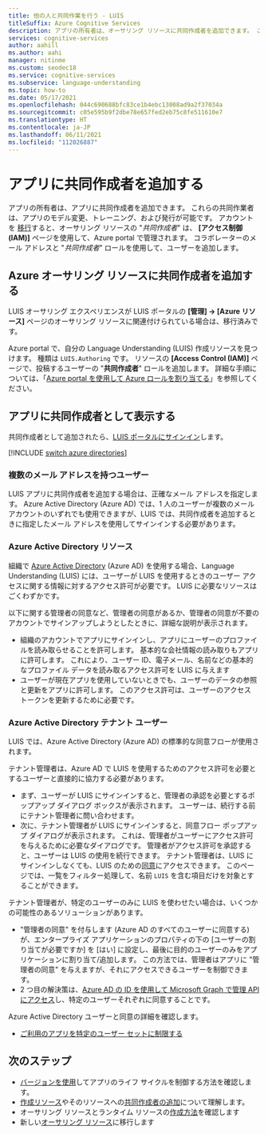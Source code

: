 ```yaml
---
title: 他の人と共同作業を行う - LUIS
titleSuffix: Azure Cognitive Services
description: アプリの所有者は、オーサリング リソースに共同作成者を追加できます。 これらの共同作業者は、アプリのモデル変更、トレーニング、および発行が可能です。
services: cognitive-services
author: aahill
ms.author: aahi
manager: nitinme
ms.custom: seodec18
ms.service: cognitive-services
ms.subservice: language-understanding
ms.topic: how-to
ms.date: 05/17/2021
ms.openlocfilehash: 044c690688bfc83ce1b4ebc13008ad9a2f37034a
ms.sourcegitcommit: c05e595b9f2dbe78e657fed2eb75c8fe511610e7
ms.translationtype: HT
ms.contentlocale: ja-JP
ms.lasthandoff: 06/11/2021
ms.locfileid: "112026887"
---
```

# <a name="add-contributors-to-your-app"></a>アプリに共同作成者を追加する

アプリの所有者は、アプリに共同作成者を追加できます。 これらの共同作業者は、アプリのモデル変更、トレーニング、および発行が可能です。 アカウントを [移行](luis-migration-authoring.md)すると、オーサリング リソースの "_共同作成者_" は、 **[アクセス制御 (IAM)]** ページを使用して、Azure portal で管理されます。 コラボレーターのメール アドレスと "_共同作成者_" ロールを使用して、ユーザーを追加します。

## <a name="add-contributor-to-azure-authoring-resource"></a>Azure オーサリング リソースに共同作成者を追加する

LUIS オーサリング エクスペリエンスが LUIS ポータルの **[管理] -> [Azure リソース]** ページのオーサリング リソースに関連付けられている場合は、移行済みです。

Azure portal で、自分の Language Understanding (LUIS) 作成リソースを見つけます。 種類は `LUIS.Authoring` です。 リソースの **[Access Control (IAM)]** ページで、投稿するユーザーの "**共同作成者**" ロールを追加します。 詳細な手順については、「[Azure portal を使用して Azure ロールを割り当てる](/azure/role-based-access-control/role-assignments-portal)」を参照してください。

## <a name="view-the-app-as-a-contributor"></a>アプリに共同作成者として表示する

共同作成者として追加されたら、[LUIS ポータルにサインイン](sign-in-luis-portal.md)します。

[!INCLUDE [switch azure directories](includes/switch-azure-directories.md)]

### <a name="users-with-multiple-emails"></a>複数のメール アドレスを持つユーザー

LUIS アプリに共同作成者を追加する場合は、正確なメール アドレスを指定します。 Azure Active Directory (Azure AD) では、1 人のユーザーが複数のメール アカウントのいずれでも使用できますが、LUIS では、共同作成者を追加するときに指定したメール アドレスを使用してサインインする必要があります。

<a name="owner-and-collaborators"></a>

### <a name="azure-active-directory-resources"></a>Azure Active Directory リソース

組織で [Azure Active Directory](../../active-directory/index.yml) (Azure AD) を使用する場合、Language Understanding (LUIS) には、ユーザーが LUIS を使用するときのユーザー アクセスに関する情報に対するアクセス許可が必要です。 LUIS に必要なリソースはごくわずかです。

以下に関する管理者の同意など、管理者の同意があるか、管理者の同意が不要のアカウントでサインアップしようとしたときに、詳細な説明が表示されます。

* 組織のアカウントでアプリにサインインし、アプリにユーザーのプロファイルを読み取らせることを許可します。 基本的な会社情報の読み取りもアプリに許可します。 これにより、ユーザー ID、電子メール、名前などの基本的なプロファイル データを読み取るアクセス許可を LUIS に与えます
* ユーザーが現在アプリを使用していないときでも、ユーザーのデータの参照と更新をアプリに許可します。 このアクセス許可は、ユーザーのアクセス トークンを更新するために必要です。


### <a name="azure-active-directory-tenant-user"></a>Azure Active Directory テナント ユーザー

LUIS では、Azure Active Directory (Azure AD) の標準的な同意フローが使用されます。

テナント管理者は、Azure AD で LUIS を使用するためのアクセス許可を必要とするユーザーと直接的に協力する必要があります。

* まず、ユーザーが LUIS にサインインすると、管理者の承認を必要とするポップアップ ダイアログ ボックスが表示されます。 ユーザーは、続行する前にテナント管理者に問い合わせます。
* 次に、テナント管理者が LUIS にサインインすると、同意フロー ポップアップ ダイアログが表示されます。 これは、管理者がユーザーにアクセス許可を与えるために必要なダイアログです。 管理者がアクセス許可を承認すると、ユーザーは LUIS の使用を続行できます。 テナント管理者は、LUIS にサインインしなくても、LUIS のための[同意](https://account.activedirectory.windowsazure.com/r#/applications)にアクセスできます。 このページでは、一覧をフィルター処理して、名前 `LUIS` を含む項目だけを対象とすることができます。

テナント管理者が、特定のユーザーのみに LUIS を使わせたい場合は、いくつかの可能性のあるソリューションがあります。
* "管理者の同意" を付与します (Azure AD のすべてのユーザーに同意する) が、エンタープライズ アプリケーションのプロパティの下の [ユーザーの割り当てが必要ですか] を [はい] に設定し、最後に目的のユーザーのみをアプリケーションに割り当て/追加します。 この方法では、管理者はアプリに "管理者の同意" を与えますが、それにアクセスできるユーザーを制御できます。
* 2 つ目の解決策は、[Azure AD の ID を使用して Microsoft Graph で管理 API にアクセス](/graph/azuread-identity-access-management-concept-overview)し、特定のユーザーそれぞれに同意することです。

Azure Active Directory ユーザーと同意の詳細を確認します。
* [ご利用のアプリを特定のユーザー セットに制限する](../../active-directory/develop/howto-restrict-your-app-to-a-set-of-users.md)

## <a name="next-steps"></a>次のステップ

* [バージョンを使用](luis-how-to-manage-versions.md)してアプリのライフ サイクルを制御する方法を確認します。
* [作成リソース](luis-how-to-azure-subscription.md)やそのリソースへの[共同作成者の追加](luis-how-to-collaborate.md)について理解します。
* オーサリング リソースとランタイム リソースの[作成方法](luis-how-to-azure-subscription.md)を確認します
* 新しい[オーサリング リソース](luis-migration-authoring.md)に移行します
